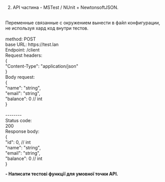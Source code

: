 2. API частина - MSTest / NUnit + NewtonsoftJSON.
<br />
Переменные связанные с окружением вынести в файл конфигурации, не используя хард код внутри тестов.
<br />
<br />method: POST
<br />base URL:  https://test.lan
<br />Endpoint: /client
<br />Request headers:
<br />{
<br />  "Content-Type": "application/json"
<br />}
<br />Body request:
<br />{
<br />  "name": "string",
<br />  "email": "string",
<br />  "balance": 0  // int
<br />}
<br />
<br />--------
<br />Status code:
<br />200
<br />Response body:
<br />{
<br />  "id": 0, // int
<br />  "name": "string",
<br />  "email": "string",
 <br /> "balance": 0 // int
<br />}

<b />- Написати тестові функції для умовної точки API.</b>
